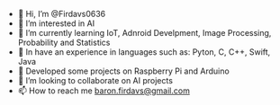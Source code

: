 - 👋 Hi, I’m @Firdavs0636
- 👀 I’m interested in AI
- 🌱 I’m currently learning IoT, Adnroid Develpment, Image Processing, Probability and Statistics
- 🌱 In have an experience in languages such as: Pyton, C, C++, Swift, Java
- 🌱 Developed some projects on Raspberry Pi and Arduino
- 💞️ I’m looking to collaborate on AI projects
- 📫 How to reach me baron.firdavs@gmail.com

<!---
Firdavs0636/Firdavs0636 is a ✨ special ✨ repository because its `README.md` (this file) appears on your GitHub profile.
You can click the Preview link to take a look at your changes.
--->
